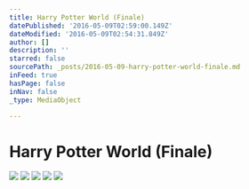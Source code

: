 ```yaml
---
title: Harry Potter World (Finale)
datePublished: '2016-05-09T02:59:00.149Z'
dateModified: '2016-05-09T02:54:31.849Z'
author: []
description: ''
starred: false
sourcePath: _posts/2016-05-09-harry-potter-world-finale.md
inFeed: true
hasPage: false
inNav: false
_type: MediaObject

---
```

# Harry Potter World (Finale)
![](https://the-grid-user-content.s3-us-west-2.amazonaws.com/0820b252-7ede-49d8-ad0f-803d574504bc.jpg)
![](https://the-grid-user-content.s3-us-west-2.amazonaws.com/0cd5e5aa-43be-4940-95ed-0b71b0ea0ea7.jpg)
![](https://the-grid-user-content.s3-us-west-2.amazonaws.com/d2942f91-f231-43da-8699-4e2f4a66171b.jpg)
![](https://the-grid-user-content.s3-us-west-2.amazonaws.com/76b55f96-8d80-441b-b335-06aa638e5d46.jpg)
![](https://the-grid-user-content.s3-us-west-2.amazonaws.com/c1bb535d-da66-4904-a290-fb2f798bfca5.jpg)